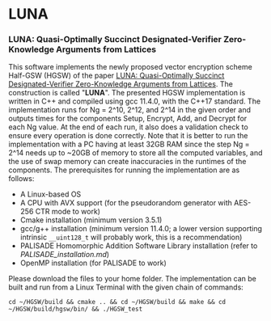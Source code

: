 # LUNA
### LUNA: Quasi-Optimally Succinct Designated-Verifier Zero-Knowledge Arguments from Lattices

This software implements the newly proposed vector encryption scheme Half-GSW (HGSW) of the paper [LUNA: Quasi-Optimally Succinct Designated-Verifier Zero-Knowledge Arguments from Lattices](https://eprint.iacr.org/2022/1690.pdf). The construction is called "**LUNA**". The presented HGSW implementation is written in C++ and compiled using gcc 11.4.0, with the C++17 standard. The implementation runs for Ng = 2^10, 2^12, and 2^14 in the given order and outputs times for the components Setup, Encrypt, Add, and Decrypt for each Ng value. At the end of each run, it also does a validation check to ensure every operation is done correctly. Note that it is better to run the implementation with a PC having at least 32GB RAM since the step Ng = 2^14 needs up to ~20GB of memory to store all the computed variables, and the use of swap memory can create inaccuracies in the runtimes of the components. The prerequisites for running the implementation are as follows:

  - A Linux-based OS
  - A CPU with AVX support (for the pseudorandom generator with AES-256 CTR mode to work)
  - Cmake installation (minimum version 3.5.1)
  - gcc/g++ installation (minimum version 11.4.0; a lower version supporting intrinsic `__uint128_t` will probably work, this is a recommendation)
  - PALISADE Homomorphic Addition Software Library installation (refer to *PALISADE_installation.md*)
  - OpenMP installation (for PALISADE to work)

Please download the files to your home folder. The implementation can be built and run from a Linux Terminal with the given chain of commands:

`cd ~/HGSW/build && cmake .. && cd ~/HGSW/build && make && cd ~/HGSW/build/hgsw/bin/ && ./HGSW_test`
